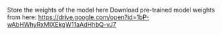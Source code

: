 Store the weights of the model here
Download pre-trained model weights from here: https://drive.google.com/open?id=1bP-wAbHWhyRxMIXEkgW11aAdHhbQ-vJ7
